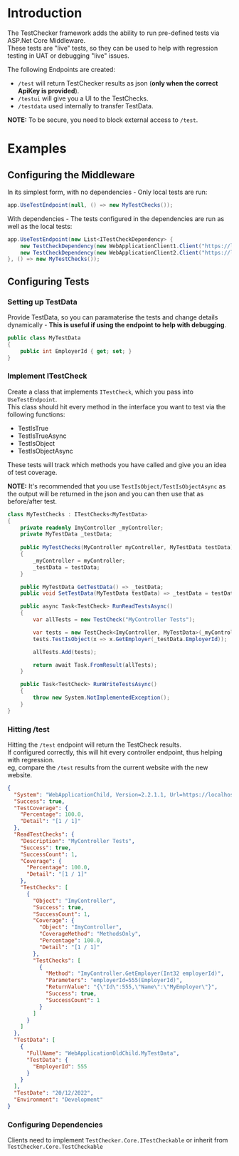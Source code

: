 # Introduction

The TestChecker framework adds the ability to run pre-defined tests via ASP.Net Core Middleware.  
These tests are "live" tests, so they can be used to help with regression testing in UAT or debugging "live" issues.   

The following Endpoints are created:  

* `/test` will return TestChecker results as json (**only when the correct ApiKey is provided**).  
* `/testui` will give you a UI to the TestChecks.
* `/testdata` used internally to transfer TestData.

**NOTE:** To be secure, you need to block external access to `/test`.

# Examples

## Configuring the Middleware

In its simplest form, with no dependencies - Only local tests are run:
```c#
app.UseTestEndpoint(null, () => new MyTestChecks());
```

With dependencies - The tests configured in the dependencies are run as well as the local tests:
```c#
app.UseTestEndpoint(new List<ITestCheckDependency> { 
    new TestCheckDependency(new WebApplicationClient1.Client("https://localhost:7254")),
    new TestCheckDependency(new WebApplicationClient2.Client("https://localhost:7291"))
}, () => new MyTestChecks());
```

## Configuring Tests

### Setting up TestData

Provide TestData, so you can paramaterise the tests and change details dynamically - **This is useful if using the endpoint to help with debugging**.

```c#
public class MyTestData
{
    public int EmployerId { get; set; }
}
```

### Implement ITestCheck

Create a class that implements `ITestCheck`, which you pass into `UseTestEndpoint`.  
This class should hit every method in the interface you want to test via the following functions:
* TestIsTrue
* TestIsTrueAsync
* TestIsObject
* TestIsObjectAsync

These tests will track which methods you have called and give you an idea of test coverage.   

**NOTE:** It's recommended that you use `TestIsObject/TestIsObjectAsync` as the output will be returned in the json and you can then use that as before/after test.   


```c#
class MyTestChecks : ITestChecks<MyTestData>
{
    private readonly ImyController _myController;
    private MyTestData _testData;
    
    public MyTestChecks(MyController myController, MyTestData testData)
    {
        _myController = myController;
        _testData = testData;
    }

    public MyTestData GetTestData() => _testData;
    public void SetTestData(MyTestData testData) => _testData = testData;

    public async Task<TestCheck> RunReadTestsAsync()
    {
        var allTests = new TestCheck("MyController Tests");

        var tests = new TestCheck<ImyController, MyTestData>(_myController, _testData, CoverageMethod.MethodsOnly, null);
        tests.TestIsObject(x => x.GetEmployer(_testData.EmployerId));

        allTests.Add(tests);

        return await Task.FromResult(allTests);
    }

    public Task<TestCheck> RunWriteTestsAsync()
    {
        throw new System.NotImplementedException();
    }
}
```

### Hitting /test

Hitting the `/test` endpoint will return the TestCheck results.  
If configured correctly, this will hit every controller endpoint, thus helping with regression.  
eg, compare the `/test` results from the current website with the new website.

```json
{
  "System": "WebApplicationChild, Version=2.2.1.1, Url=https://localhost:7291/test?apikey=read",
  "Success": true,
  "TestCoverage": {
    "Percentage": 100.0,
    "Detail": "[1 / 1]"
  },
  "ReadTestChecks": {
    "Description": "MyController Tests",
    "Success": true,
    "SuccessCount": 1,
    "Coverage": {
      "Percentage": 100.0,
      "Detail": "[1 / 1]"
    },
    "TestChecks": [
      {
        "Object": "ImyController",
        "Success": true,
        "SuccessCount": 1,
        "Coverage": {
          "Object": "ImyController",
          "CoverageMethod": "MethodsOnly",
          "Percentage": 100.0,
          "Detail": "[1 / 1]"
        },
        "TestChecks": [
          {
            "Method": "ImyController.GetEmployer(Int32 employerId)",
            "Parameters": "employerId=555(EmployerId)",
            "ReturnValue": "{\"Id\":555,\"Name\":\"MyEmployer\"}",
            "Success": true,
            "SuccessCount": 1
          }
        ]
      }
    ]
  },
  "TestData": [
    {
      "FullName": "WebApplicationOldChild.MyTestData",
      "TestData": {
        "EmployerId": 555
      }
    }
  ],
  "TestDate": "20/12/2022",
  "Environment": "Development"
}
```

### Configuring Dependencies
Clients need to implement `TestChecker.Core.ITestCheckable` or inherit from `TestChecker.Core.TestCheckable`